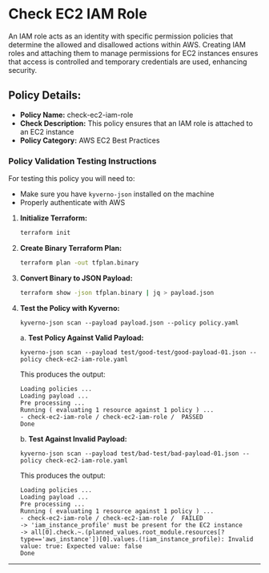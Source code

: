 # Check EC2 IAM Role

An IAM role acts as an identity with specific permission policies that determine the allowed and disallowed actions within AWS. Creating IAM roles and attaching them to manage permissions for EC2 instances ensures that access is controlled and temporary credentials are used, enhancing security.

## Policy Details:

- **Policy Name:** check-ec2-iam-role
- **Check Description:** This policy ensures that an IAM role is attached to an EC2 instance
- **Policy Category:** AWS EC2 Best Practices

### Policy Validation Testing Instructions

For testing this policy you will need to:
- Make sure you have `kyverno-json` installed on the machine 
- Properly authenticate with AWS

1. **Initialize Terraform:**
    ```bash
    terraform init
    ```

2. **Create Binary Terraform Plan:**
    ```bash
    terraform plan -out tfplan.binary
    ```

3. **Convert Binary to JSON Payload:**
    ```bash
    terraform show -json tfplan.binary | jq > payload.json
    ```

4. **Test the Policy with Kyverno:**
    ```
    kyverno-json scan --payload payload.json --policy policy.yaml
    ```

    a. **Test Policy Against Valid Payload:**
    ```
    kyverno-json scan --payload test/good-test/good-payload-01.json --policy check-ec2-iam-role.yaml 
    ```

    This produces the output:
    ```
    Loading policies ...
    Loading payload ...
    Pre processing ...
    Running ( evaluating 1 resource against 1 policy ) ...
    - check-ec2-iam-role / check-ec2-iam-role /  PASSED
    Done
    ```

    b. **Test Against Invalid Payload:**
    ```
    kyverno-json scan --payload test/bad-test/bad-payload-01.json --policy check-ec2-iam-role.yaml 
    ```

    This produces the output:
    ```
    Loading policies ...
    Loading payload ...
    Pre processing ...
    Running ( evaluating 1 resource against 1 policy ) ...
    - check-ec2-iam-role / check-ec2-iam-role /  FAILED
    -> 'iam_instance_profile' must be present for the EC2 instance
    -> all[0].check.~.(planned_values.root_module.resources[?type=='aws_instance'])[0].values.(!iam_instance_profile): Invalid value: true: Expected value: false
    Done
    ```

---